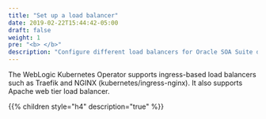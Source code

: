 ```yaml
---
title: "Set up a load balancer"
date: 2019-02-22T15:44:42-05:00
draft: false
weight: 1
pre: "<b> </b>"
description: "Configure different load balancers for Oracle SOA Suite domains."
---
```


The WebLogic Kubernetes Operator supports ingress-based load balancers such as Traefik and NGINX (kubernetes/ingress-nginx). It also supports Apache web tier load balancer.

{{% children style="h4" description="true" %}}
